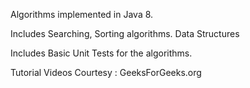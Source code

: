 Algorithms implemented in Java 8. 

Includes Searching, Sorting algorithms. Data Structures

Includes Basic Unit Tests for the algorithms.

Tutorial Videos Courtesy : GeeksForGeeks.org